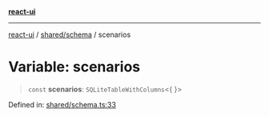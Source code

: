 [**react-ui**](../../../README.md)

***

[react-ui](../../../README.md) / [shared/schema](../README.md) / scenarios

# Variable: scenarios

> `const` **scenarios**: `SQLiteTableWithColumns`\<\{ \}\>

Defined in: [shared/schema.ts:33](https://github.com/UWA-CITS5206-DMR/react-ui/blob/7050e78c07ed514b5a3e8c4228a2104c7641f592/shared/schema.ts#L33)
